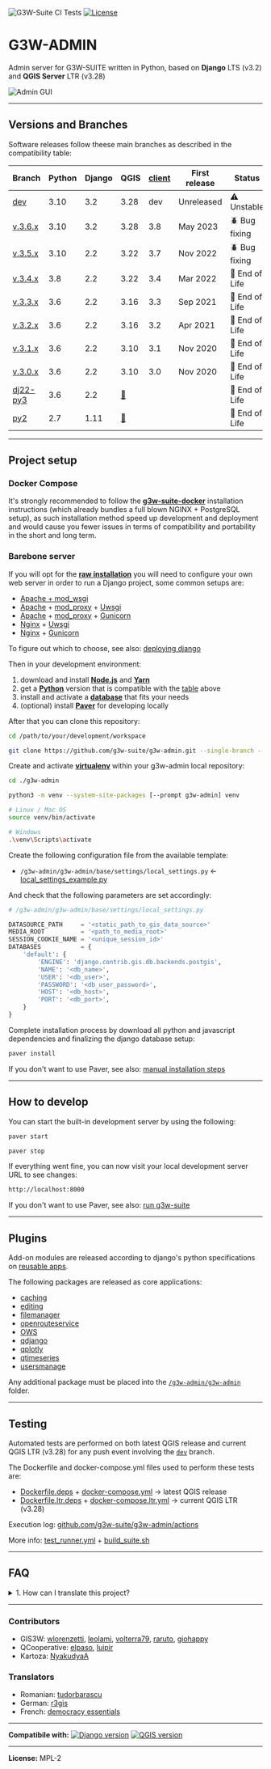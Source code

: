 ![G3W-Suite CI Tests](https://github.com/g3w-suite/g3w-admin/actions/workflows/test_runner.yml/badge.svg)
[![License](https://img.shields.io/badge/license-MPL%202-blue.svg?style=flat)](LICENSE)

# G3W-ADMIN

Admin server for G3W-SUITE written in Python, based on **Django** LTS (v3.2) and **QGIS Server** LTR (v3.28)

![Admin GUI](https://user-images.githubusercontent.com/9614886/189155796-6feff629-b500-4e38-b7c2-d98b53ae7564.png)

---

## Versions and Branches

Software releases follow theese main branches as described in the compatibility table:

| Branch     | Python         | Django         | QGIS          | [client] | First release | Status         |
|------------|----------------|----------------|---------------|----------|---------------|----------------|
| [dev]      | 3.10           | 3.2            | 3.28          | dev      | Unreleased    | ⚠️️ Unstable    |
| [v.3.6.x]  | 3.10           | 3.2            | 3.28          | 3.8      | May 2023      | 🪲️ Bug fixing  |
| [v.3.5.x]  | 3.10           | 2.2            | 3.22          | 3.7      | Nov 2022      | 🪲️ Bug fixing  |
| [v.3.4.x]  | 3.8            | 2.2            | 3.22          | 3.4      | Mar 2022      | 🚨 End of Life |
| [v.3.3.x]  | 3.6            | 2.2            | 3.16          | 3.3      | Sep 2021      | 🚨 End of Life | 
| [v.3.2.x]  | 3.6            | 2.2            | 3.16          | 3.2      | Apr 2021      | 🚨 End of Life |
| [v.3.1.x]  | 3.6            | 2.2            | 3.10          | 3.1      | Nov 2020      | 🚨 End of Life |
| [v.3.0.x]  | 3.6            | 2.2            | 3.10           | 3.0      | Nov 2020      | 🚨 End of Life |
| [dj22-py3] | 3.6            | 2.2            | [🔗]         |          |               | 🚨 End of Life |
| [py2]      | 2.7            | 1.11           | [🔗]         |          |               | 🚨 End of Life |

[dev]: https://github.com/g3w-suite/g3w-admin/tree/dev
[v.3.6.x]: https://github.com/g3w-suite/g3w-admin/tree/v.3.6.x
[v.3.5.x]: https://github.com/g3w-suite/g3w-admin/tree/v.3.5.x
[v.3.4.x]: https://github.com/g3w-suite/g3w-admin/tree/v.3.4.x
[v.3.3.x]: https://github.com/g3w-suite/g3w-admin/tree/v.3.3.x
[v.3.2.x]: https://github.com/g3w-suite/g3w-admin/tree/v.3.2.x
[v.3.1.x]: https://github.com/g3w-suite/g3w-admin/tree/v.3.1.x
[v.3.0.x]: https://github.com/g3w-suite/g3w-admin/tree/v.3.0.x
[dj22-py3]: https://github.com/g3w-suite/g3w-admin/tree/dj22-py3
[py2]: https://github.com/g3w-suite/g3w-admin/tree/py2
[🔗]: https://github.com/g3w-suite/g3w-suite-docker/issues/25
[client]: https://github.com/g3w-suite/g3w-client

---

## Project setup

### Docker Compose

It's strongly recommended to follow the [**g3w-suite-docker**](https://github.com/g3w-suite/g3w-suite-docker) installation instructions (which already bundles a full blown NGINX + PostgreSQL setup), as such installation method speed up development and deployment and would cause you fewer issues in terms of compatibility and portability in the short and long term.

### Barebone server

If you will opt for the [**raw installation**](https://g3w-suite.readthedocs.io/en/latest/install.html#raw-installation) you will need to configure your own web server in order to run a Django project, some common setups are:

* [Apache + mod_wsgi](https://docs.djangoproject.com/en/2.2/howto/deployment/wsgi/modwsgi/)
* [Apache](https://httpd.apache.org/) + [mod_proxy](https://httpd.apache.org/docs/2.4/mod/mod_proxy.html) + [Uwsgi](https://uwsgi-docs.readthedocs.io/en/latest/)
* [Apache](https://httpd.apache.org/) + [mod_proxy](https://httpd.apache.org/docs/2.4/mod/mod_proxy.html) + [Gunicorn](http://gunicorn.org/)
* [Nginx](https://nginx.org/) + [Uwsgi](https://uwsgi-docs.readthedocs.io/en/latest/)
* [Nginx](https://nginx.org/) + [Gunicorn](http://gunicorn.org/)

To figure out which to choose, see also: [deploying django](https://docs.djangoproject.com/en/2.2/howto/deployment/)

Then in your development environment:

1. download and install [**Node.js**](https://nodejs.org/en/download/) and [**Yarn**](https://yarnpkg.com/en/docs/install)
2. get a [**Python**](https://www.python.org/downloads/) version that is compatible with the [table](#versions-and-branches) above
3. install and activate a [**database**](https://docs.djangoproject.com/en/2.2/ref/databases/) that fits your needs
4. (optional) install [**Paver**](https://pythonhosted.org/Paver/#installation) for developing locally

After that you can clone this repository:

```sh
cd /path/to/your/development/workspace

git clone https://github.com/g3w-suite/g3w-admin.git --single-branch --branch dev ./g3w-admin
```

Create and activate [**virtualenv**](https://packaging.python.org/en/latest/guides/installing-using-pip-and-virtual-environments/#creating-a-virtual-environment) within your g3w-admin local repository:

```sh
cd ./g3w-admin

python3 -m venv --system-site-packages [--prompt g3w-admin] venv
```

```sh
# Linux / Mac OS
source venv/bin/activate

# Windows
.\venv\Scripts\activate
```

Create the following configuration file from the available template:

- `/g3w-admin/g3w-admin/base/settings/local_settings.py` ← [local_settings_example.py](g3w-admin/base/settings/local_settings_example.py)

And check that the following parameters are set accordingly:

```py
# /g3w-admin/g3w-admin/base/settings/local_settings.py

DATASOURCE_PATH     = '<static_path_to_gis_data_source>'
MEDIA_ROOT          = '<path_to_media_root>'
SESSION_COOKIE_NAME = '<unique_session_id>'
DATABASES           = {
    'default': {
        'ENGINE': 'django.contrib.gis.db.backends.postgis',
        'NAME': '<db_name>',
        'USER': '<db_user>',
        'PASSWORD': '<db_user_password>',
        'HOST': '<db_host>',
        'PORT': '<db_port>',
    }
}
```

Complete installation process by download all python and javascript dependencies and finalizing the django database setup:

```sh
paver install
```

If you don't want to use Paver, see also: [manual installation steps](https://g3w-suite.readthedocs.io/en/latest/install.html#manual-installation-steps)

---

## How to develop

You can start the built-in development server by using the following:

```sh
paver start
```

```sh
paver stop
```

If everything went fine, you can now visit your local development server URL to see changes:

```sh
http://localhost:8000
```

If you don't want to use Paver, see also: [run g3w-suite](https://g3w-suite.readthedocs.io/en/latest/install.html#run-g3w-suite)

---

## Plugins

Add-on modules are released according to django's python specifications on [reusable apps](https://docs.djangoproject.com/en/2.2/intro/reusable-apps/).

The following packages are released as core applications:

- [caching](./g3w-admin/caching)
- [editing](./g3w-admin/editing)
- [filemanager](./g3w-admin/filemanager)
- [openrouteservice](./g3w-admin/openrouteservice)
- [OWS](./g3w-admin/OWS)
- [qdjango](./g3w-admin/qdjango)
- [qplotly](./g3w-admin/qplotly)
- [qtimeseries](./g3w-admin/qtimeseries)
- [usersmanage](./g3w-admin/usersmanage)

Any additional package must be placed into the [`/g3w-admin/g3w-admin`](./g3w-admin) folder.

---

## Testing

Automated tests are performed on both latest QGIS release and current QGIS LTR (v3.28) for any push event involving the [`dev`](https://github.com/g3w-suite/g3w-admin/tree/dev) branch.

The Dockerfile and docker-compose.yml files used to perform these tests are:

- [Dockerfile.deps](ci_scripts/Dockerfile.deps) + [docker-compose.yml](docker-compose.yml) → latest QGIS release
- [Dockerfile.ltr.deps](ci_scripts/Dockerfile.ltr.deps) + [docker-compose.ltr.yml](docker-compose.ltr.yml) → current QGIS LTR (v3.28)

Execution log: [github.com/g3w-suite/g3w-admin/actions](https://github.com/g3w-suite/g3w-admin/actions)

More info: [test_runner.yml](./.github/workflows/test_runner.yml) + [build_suite.sh](./ci_scripts/build_suite.sh)

---

## FAQ

<details>

<summary>1. How can I translate this project?</summary>

Translations management is a part of the Django framework, all available translations are located in the [/g3w-admin/locale](./g3w-admin/locale) folder.

Depending on the component you want to translate you can start by consulting one of the following:

- [how to create language files?](https://docs.djangoproject.com/en/2.2/topics/i18n/translation/#localization-how-to-create-language-files)
- [translating Python](https://docs.djangoproject.com/en/2.2/topics/i18n/translation/#internationalization-in-python-code)
- [translating Templates](https://docs.djangoproject.com/en/2.2/topics/i18n/translation/#internationalization-in-template-code)
- [translating Javascript](https://docs.djangoproject.com/en/2.2/topics/i18n/translation/#internationalization-in-javascript-code)
- [translating URLs](https://docs.djangoproject.com/en/2.2/topics/i18n/translation/#module-django.conf.urls.i18n)
- [implementation notes](https://docs.djangoproject.com/en/2.2/topics/i18n/translation/#implementation-notes) and [miscellaneous](https://docs.djangoproject.com/en/2.2/topics/i18n/translation/#miscellaneous)

</details>

---

### Contributors

* GIS3W: [wlorenzetti](https://github.com/wlorenzetti), [leolami](https://github.com/leolami/), [volterra79](https://github.com/volterra79), [raruto](https://github.com/Raruto), [giohappy](https://github.com/giohappy)
* QCooperative: [elpaso](https://github.com/elpaso), [luipir](https://github.com/luipir)
* Kartoza: [NyakudyaA](https://github.com/NyakudyaA)

### Translators

* Romanian: [tudorbarascu](https://github.com/tudorbarascu)
* German: [r3gis](https://www.r3gis.com)
* French: [democracy essentials](https://www.democracy-essentials.eu)

---

**Compatibile with:**
[![Django version](https://img.shields.io/badge/Django-2.2-1EB300.svg?style=flat)](https://www.djangoproject.com/download/)
[![QGIS version](https://img.shields.io/badge/QGIS%20LTR-3.28-1EB300.svg?style=flat)](https://www.qgis.org/en/site/forusers/download.html)

---

**License:** MPL-2
